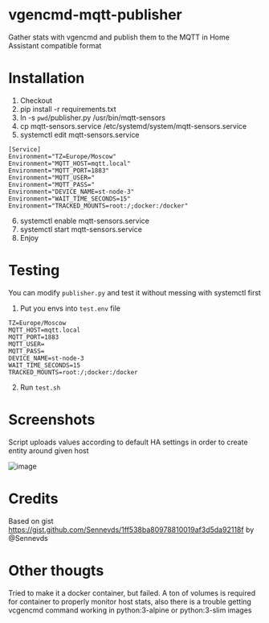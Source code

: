 # vgencmd-mqtt-publisher
Gather stats with vgencmd and publish them to the MQTT in Home Assistant compatible format

# Installation

1. Checkout
2. pip install -r requirements.txt
3. ln -s `pwd`/publisher.py /usr/bin/mqtt-sensors
4. cp mqtt-sensors.service /etc/systemd/system/mqtt-sensors.service
5. systemctl edit mqtt-sensors.service

```
[Service]
Environment="TZ=Europe/Moscow"
Environment="MQTT_HOST=mqtt.local"
Environment="MQTT_PORT=1883"
Environment="MQTT_USER="
Environment="MQTT_PASS="
Environment="DEVICE_NAME=st-node-3"
Environment="WAIT_TIME_SECONDS=15"
Environment="TRACKED_MOUNTS=root:/;docker:/docker"
```

6. systemctl enable mqtt-sensors.service
7. systemctl start mqtt-sensors.service
8. Enjoy

# Testing

You can modify `publisher.py` and test it without messing with systemctl first

1. Put you envs into `test.env` file
```
TZ=Europe/Moscow
MQTT_HOST=mqtt.local
MQTT_PORT=1883
MQTT_USER=
MQTT_PASS=
DEVICE_NAME=st-node-3
WAIT_TIME_SECONDS=15
TRACKED_MOUNTS=root:/;docker:/docker
```
2. Run `test.sh`

# Screenshots

Script uploads values according to default HA settings in order to create entity around given host

![image](https://user-images.githubusercontent.com/6578413/201254683-d9c83265-8fe6-42dc-bb04-ef40aee409a0.png)

# Credits

Based on gist https://gist.github.com/Sennevds/1ff538ba80978810019af3d5da92118f by @Sennevds

# Other thougts

Tried to make it a docker container, but failed. A ton of volumes is required for container to properly monitor host stats, also there is a trouble getting vcgencmd command working in python:3-alpine or python:3-slim images

